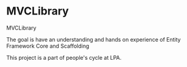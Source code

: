 # MVCLibrary
MVCLibrary 

The goal is have an understanding and hands on experience of Entity Framework Core and Scaffolding

This project is a part of people's cycle at LPA.
